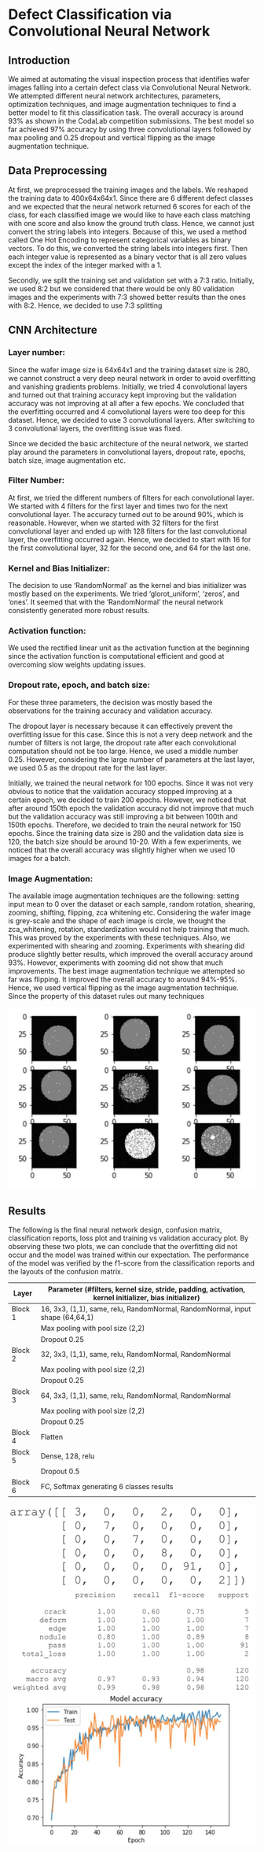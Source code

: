 # Defect Classification via Convolutional Neural Network

## Introduction

We aimed at automating the visual inspection process that identifies
wafer images falling into a certain defect class via Convolutional Neural Network. We attempted
different neural network architectures, parameters, optimization techniques, and image
augmentation techniques to find a better model to fit this classification task. The overall accuracy
is around 93% as shown in the CodaLab competition submissions. The best model so far
achieved 97% accuracy by using three convolutional layers followed by max pooling and
0.25 dropout and vertical flipping as the image augmentation technique. 

## Data Preprocessing

At first, we preprocessed the training images and the labels. We reshaped the training
data to 400x64x64x1. Since there are 6 different defect classes and we expected that the neural
network returned 6 scores for each of the class, for each classified image we would like to have
each class matching with one score and also know the ground truth class. Hence, we cannot just
convert the string labels into integers. Because of this, we used a method called One Hot
Encoding to represent categorical variables as binary vectors. To do this, we converted the string
labels into integers first. Then each integer value is represented as a binary vector that is all zero
values except the index of the integer marked with a 1.

Secondly, we split the training set and validation set with a 7:3 ratio. Initially, we used
8:2 but we considered that there would be only 80 validation images and the experiments with
7:3 showed better results than the ones with 8:2. Hence, we decided to use 7:3 splitting

## CNN Architecture

### Layer number:

Since the wafer image size is 64x64x1 and the training dataset size is 280, we cannot
construct a very deep neural network in order to avoid overfitting and vanishing gradients 
problems. Initially, we tried 4 convolutional layers and turned out that training accuracy kept
improving but the validation accuracy was not improving at all after a few epochs. We concluded
that the overfitting occurred and 4 convolutional layers were too deep for this dataset. Hence, we
decided to use 3 convolutional layers. After switching to 3 convolutional layers, the overfitting
issue was fixed.

Since we decided the basic architecture of the neural network, we started play around the
parameters in convolutional layers, dropout rate, epochs, batch size, image augmentation etc. 

### Filter Number:

At first, we tried the different numbers of filters for each convolutional layer. We started
with 4 filters for the first layer and times two for the next convolutional layer. The accuracy
turned out to be around 90%, which is reasonable. However, when we started with 32 filters for
the first convolutional layer and ended up with 128 filters for the last convolutional layer, the
overfitting occurred again. Hence, we decided to start with 16 for the first convolutional layer, 32
for the second one, and 64 for the last one.

### Kernel and Bias Initializer:

The decision to use ‘RandomNormal’ as the kernel and bias initializer was mostly based
on the experiments. We tried ‘glorot_uniform’, ‘zeros’, and ‘ones’. It seemed that with the
‘RandomNormal’ the neural network consistently generated more robust results.

### Activation function:

We used the rectified linear unit as the activation function at the beginning since the
activation function is computational efficient and good at overcoming slow weights updating
issues.

### Dropout rate, epoch, and batch size:

For these three parameters, the decision was mostly based the observations for the
training accuracy and validation accuracy.

The dropout layer is necessary because it can effectively prevent the overfitting issue for
this case. Since this is not a very deep network and the number of filters is not large, the dropout
rate after each convolutional computation should not be too large. Hence, we used a middle
number 0.25. However, considering the large number of parameters at the last layer, we used 0.5
as the dropout rate for the last layer.

Initially, we trained the neural network for 100 epochs. Since it was not very obvious to
notice that the validation accuracy stopped improving at a certain epoch, we decided to train 200
epochs. However, we noticed that after around 150th epoch the validation accuracy did not
improve that much but the validation accuracy was still improving a bit between 100th and 150th
epochs. Therefore, we decided to train the neural network for 150 epochs.
Since the training data size is 280 and the validation data size is 120, the batch size
should be around 10-20. With a few experiments, we noticed that the overall accuracy was
slightly higher when we used 10 images for a batch.

### Image Augmentation:

The available image augmentation techniques are the following: setting input mean to 0
over the dataset or each sample, random rotation, shearing, zooming, shifting, flipping, zca 
whitening etc. Considering the wafer image is grey-scale and the shape of each image is circle,
we thought the zca_whitening, rotation, standardization would not help training that much. This
was proved by the experiments with these techniques. Also, we experimented with shearing and
zooming. Experiments with shearing did produce slightly better results, which improved the
overall accuracy around 93%. However, experiments with zooming did not show that much
improvements. The best image augmentation technique we attempted so far was flipping. It
improved the overall accuracy to around 94%-95%. Hence, we used vertical flipping as the
image augmentation technique. Since the property of this dataset rules out many techniques

![Image Augmentation examples](https://github.com/ZhengqiY/Defect_Classifcation/blob/master/ImageAugmentationDefectClassification.PNG)

## Results

The following is the final neural network design, confusion matrix, classification reports, loss plot and training vs validation accuracy plot. By observing these two plots, we can conclude that the overfitting did not occur and the model was trained within our expectation. The performance of the model was verified by the f1-score from the classification reports and the
layouts of the confusion matrix.

| Layer | Parameter (#filters, kernel size, stride, padding, activation, kernel initializer, bias initializer) |
| --- | --- |
| Block 1 | 16, 3x3, (1,1), same, relu, RandomNormal, RandomNormal, input shape (64,64,1) |
|         | Max pooling with pool size (2,2) |
|         | Dropout 0.25 |
| Block 2 | 32, 3x3, (1,1), same, relu, RandomNormal, RandomNormal |
|         | Max pooling with pool size (2,2) |
|         | Dropout 0.25 |
| Block 3 | 64, 3x3, (1,1), same, relu, RandomNormal, RandomNormal |
|         | Max pooling with pool size (2,2) |
|         | Dropout 0.25 |
| Block 4 | Flatten |
| Block 5 | Dense, 128, relu |
|         | Dropout 0.5 |
| Block 6 | FC, Softmax generating 6 classes results |

![Confusion Matrix](https://github.com/ZhengqiY/Defect_Classifcation/blob/master/ConfusionMatrixDefectClassification.PNG)
![Classification Report](https://github.com/ZhengqiY/Defect_Classifcation/blob/master/ClassificationReportDefectClassification.PNG)
![Training vs Validation](https://github.com/ZhengqiY/Defect_Classifcation/blob/master/TrainingVsValidationDefectClassification.PNG)
